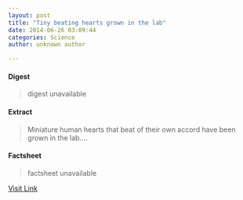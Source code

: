 ```yaml
---
layout: post
title: "Tiny beating hearts grown in the lab"
date: 2014-06-26 03:09:44
categories: Science
author: unknown author

---
```



#### Digest
>digest unavailable

#### Extract
>Miniature human hearts that beat of their own accord have been grown in the lab....

#### Factsheet
>factsheet unavailable

[Visit Link](http://feeds.sciencealert.com.au/~r/sciencealert-latestnews/~3/ch0qD4oZCYA/20142606-25752.html)


